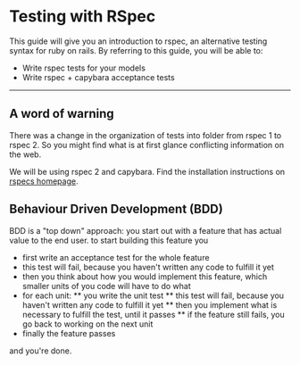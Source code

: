 Testing with RSpec
=======================

This guide will give you an introduction
to rspec, an alternative testing syntax for ruby on rails.
By referring to this guide, you will be able to:

* Write rspec tests for your models
* Write rspec + capybara acceptance tests

---------------------------------------------------------------------------

A word of warning
----------

There was a change in the organization of tests into
folder from rspec 1 to rspec 2.  So you might find
what is at first glance conflicting information on the web.

We will be using rspec 2 and capybara.  Find the installation
instructions on [rspecs homepage](https://github.com/rspec/rspec-rails).


Behaviour Driven Development (BDD)
------

BDD is a "top down" approach: you start out with a feature
that has actual value to the end user. to start building
this feature you

* first write an acceptance test for the whole feature
* this test will fail, because you haven't written any code to fulfill it yet
* then you think about how you would implement this feature, which smaller units of you code will have to do what
* for each unit:
** you write the unit test
** this test will fail,  because you haven't written any code to fulfill it yet
** then you implement what is necessary to fulfill the test, until it passes
** if the feature still fails, you go back to working on the next unit
* finally the feature passes

and you're done.







